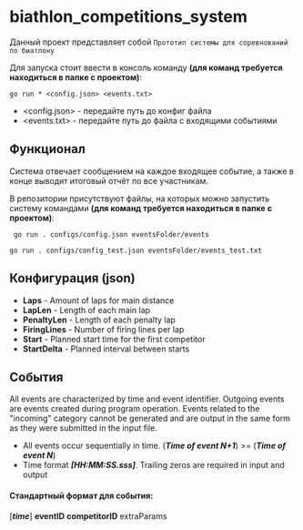 # biathlon_competitions_system

Данный проект представляет собой `Прототип системы для соревнований по биатлону`

Для запуска стоит ввести в консоль команду **(для команд требуется находиться в папке с проектом)**:
```
go run * <config.json> <events.txt>
```

- <config.json> - передайте путь до конфиг файла
- <events.txt> - передайте путь до файла с входящими событиями

## Функционал

Система отвечает сообщением на каждое входящее событие, а также в конце выводит итоговый отчёт по все участникам.

В репозитории присутствуют файлы, на которых можно запустить систему командами **(для команд требуется находиться в папке с проектом)**:
```
 go run . configs/config.json eventsFolder/events
```

```
go run . configs/config_test.json eventsFolder/events_test.txt
```

## Конфигурация (json)

- **Laps**        - Amount of laps for main distance
- **LapLen**      - Length of each main lap
- **PenaltyLen**  - Length of each penalty lap
- **FiringLines** - Number of firing lines per lap
- **Start**       - Planned start time for the first competitor
- **StartDelta**  - Planned interval between starts

## События
All events are characterized by time and event identifier. Outgoing events are events created during program operation. Events related to the "incoming" category cannot be generated and are output in the same form as they were submitted in the input file.

- All events occur sequentially in time. (***Time of event N+1***) >= (***Time of event N***)
- Time format ***[HH:MM:SS.sss]***. Trailing zeros are required in input and output

#### Стандартный формат для события:
[***time***] **eventID** **competitorID** extraParams

